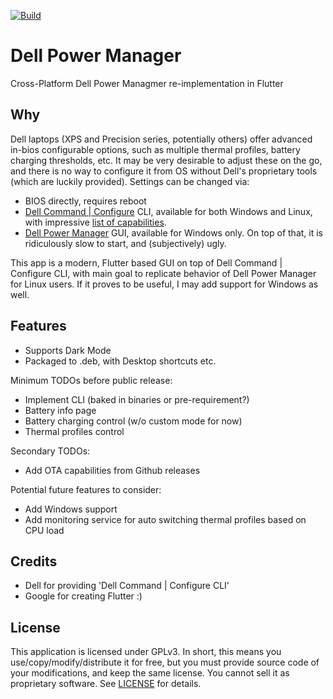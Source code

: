 [![Build](https://github.com/alexVinarskis/dell-powermanager/actions/workflows/build.yml/badge.svg?branch=master)](https://github.com/alexVinarskis/dell-powermanager/actions/workflows/build.yml)

# Dell Power Manager
Cross-Platform Dell Power Managmer re-implementation in Flutter

## Why
Dell laptops (XPS and Precision series, potentially others) offer advanced in-bios configurable options, such as multiple thermal profiles, battery charging thresholds, etc. It may be very desirable to adjust these on the go, and there is no way to configure it from OS without Dell's proprietary tools (which are luckily provided). Settings can be changed via:
* BIOS directly, requires reboot
* [Dell Command | Configure](https://www.dell.com/support/kbdoc/en-us/000178000/dell-command-configure) CLI, available for both Windows and Linux, with impressive [list of capabilities](https://dl.dell.com/topicspdf/command-configure_reference-guide4_en-us.pdf).
* [Dell Power Manager](https://www.dell.com/support/contents/en-au/article/product-support/self-support-knowledgebase/software-and-downloads/dell-power-manager) GUI, available for Windows only. On top of that, it is ridiculously slow to start, and (subjectively) ugly.

This app is a modern, Flutter based GUI on top of Dell Command | Configure CLI, with main goal to replicate behavior of Dell Power Manager for Linux users. If it proves to be useful, I may add support for Windows as well.

## Features
* Supports Dark Mode
* Packaged to .deb, with Desktop shortcuts etc.

Minimum TODOs before public release:
* Implement CLI (baked in binaries or pre-requirement?)
* Battery info page
* Battery charging control (w/o custom mode for now)
* Thermal profiles control

Secondary TODOs:
* Add OTA capabilities from Github releases

Potential future features to consider:
* Add Windows support
* Add monitoring service for auto switching thermal profiles based on CPU load

## Credits
* Dell for providing 'Dell Command | Configure CLI'
* Google for creating Flutter :)

## License
This application is licensed under GPLv3. In short, this means you use/copy/modify/distribute it for free, but you must provide source code of your modifications, and keep the same license. You cannot sell it as proprietary software. See [LICENSE](LICENSE) for details.
